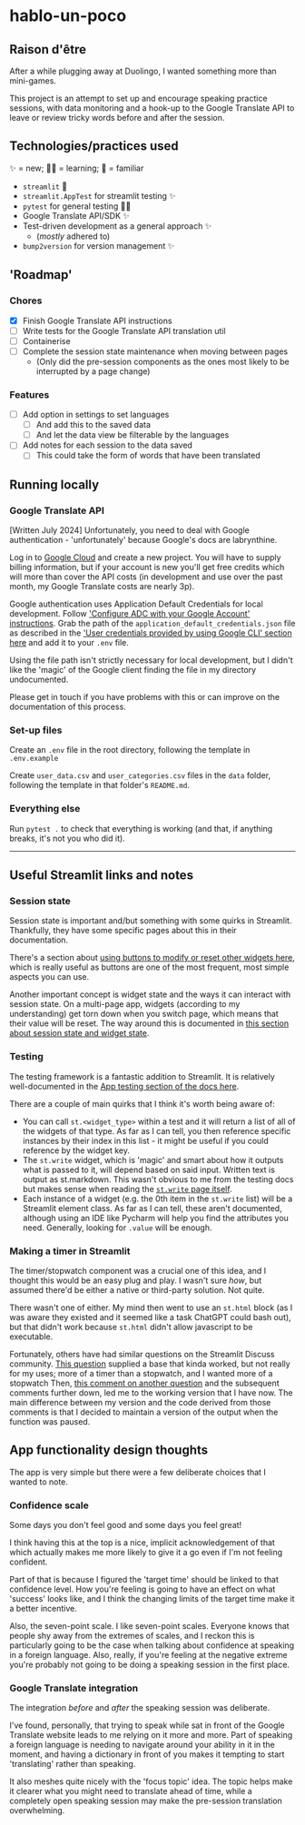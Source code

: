 # hablo-un-poco

## Raison d'être
After a while plugging away at Duolingo, I wanted something more than mini-games. 

This project is an attempt to set up and encourage speaking practice sessions, with data monitoring and a hook-up to the Google Translate API to leave or review tricky words before and after the session.

## Technologies/practices used
✨ = new; 👨‍‍🏫 = learning; 🤝 = familiar
- `streamlit` 🤝
- `streamlit.AppTest` for streamlit testing ✨
- `pytest` for general testing 👨‍‍🏫
- Google Translate API/SDK ✨
- Test-driven development as a general approach ✨
  - (_mostly_ adhered to)
- `bump2version` for version management ✨

## 'Roadmap'
### Chores
- [X] Finish Google Translate API instructions
- [ ] Write tests for the Google Translate API translation util
- [ ] Containerise
- [ ] Complete the session state maintenance when moving between pages 
  - (Only did the pre-session components as the ones most likely to be interrupted by a page change)

### Features
- [ ] Add option in settings to set languages
  - [ ] And add this to the saved data
  - [ ] And let the data view be filterable by the languages
- [ ] Add notes for each session to the data saved
  - [ ] This could take the form of words that have been translated

## Running locally

### Google Translate API
[Written July 2024]
Unfortunately, you need to deal with Google authentication - 'unfortunately' because Google's docs are labrynthine. 

Log in to [Google Cloud](https://cloud.google.com/?hl=en) and create a new project. You will have to supply billing information, but if your account is new you'll get free credits which will more than cover the API costs (in development and use over the past month, my Google Translate costs are nearly 3p).

Google authentication uses Application Default Credentials for local development. Follow ['Configure ADC with your Google Account' instructions](https://cloud.google.com/docs/authentication/provide-credentials-adc#google-idp). Grab the path of the `application_default_credentials.json` file as described in the ['User credentials provided by using Google CLI' section here](https://cloud.google.com/docs/authentication/application-default-credentials#personal) and add it to your `.env` file.

Using the file path isn't strictly necessary for local development, but I didn't like the 'magic' of the Google client finding the file in my directory undocumented. 

Please get in touch if you have problems with this or can improve on the documentation of this process.

### Set-up files
Create an `.env` file in the root directory, following the template in `.env.example`

Create `user_data.csv` and `user_categories.csv` files in the `data` folder, following the template in that folder's 
`README.md`.

### Everything else
Run `pytest .` to check that everything is working (and that, if anything breaks, it's not you who did it).

---

## Useful Streamlit links and notes
### Session state
Session state is important and/but something with some quirks in Streamlit. Thankfully, they have some specific 
pages about this in their documentation.

There's a section about [using buttons to modify or reset other widgets here](https://docs.streamlit.io/develop/concepts/design/buttons#buttons-to-modify-or-reset-other-widgets), which is really useful as buttons are one of the most frequent, most simple aspects you can use.

Another important concept is widget state and the ways it can interact with session state. On a multi-page app, widgets (according to my understanding) get torn down when you switch page, which means that their value will be reset. The way around this is documented in [this section about session state and widget state](https://docs.streamlit.io/develop/concepts/architecture/session-state#session-state-and-widget-state-association).


### Testing
The testing framework is a fantastic addition to Streamlit. It is relatively well-documented in the [App testing section of the docs here](https://docs.streamlit.io/develop/api-reference/app-testing). 

There are a couple of main quirks that I think it's worth being aware of:
- You can call `st.<widget_type>` within a test and it will return a list of all of the widgets of that type. As far 
  as I can tell, you then reference specific instances by their index in this list - it might be useful if you could 
  reference by the widget key.
- The `st.write` widget, which is 'magic' and smart about how it outputs what is passed to it, will depend based on 
  said input. Written text is output as st.markdown. This wasn't obvious to me from the testing docs but makes sense 
  when reading the [`st.write` page itself](https://docs.streamlit.io/develop/api-reference/write-magic/st.write). 
- Each instance of a widget (e.g. the 0th item in the `st.write` list) will be a Streamlit element class. As far as 
  I can tell, these aren't documented, although using an IDE like Pycharm will help you find the attributes you need.
  Generally, looking for `.value` will be enough.

### Making a timer in Streamlit
The timer/stopwatch component was a crucial one of this idea, and I thought this would be an easy plug and play. I wasn't sure _how_, but assumed there'd be either a native or third-party solution. Not quite. 

There wasn't one of either. My mind then went to use an `st.html` block (as I was aware they existed and it seemed like a task ChatGPT could bash out), but that didn't work because `st.html` didn't allow javascript to be executable.

Fortunately, others have had similar questions on the Streamlit Discuss community. [This question](https://discuss.streamlit.io/t/how-to-make-a-timer/22675/2) supplied a base that kinda worked, but not really for my uses; more of a timer than a stopwatch, and I wanted more of a stopwatch
Then, [this comment on another question](https://discuss.streamlit.io/t/issue-with-asyncio-run-in-streamlit/7745/7) and the subsequent comments further down, led me to the working version that I have now. The main difference between my version and the code derived from those comments is that I decided to maintain a version of the output when the function was paused.

## App functionality design thoughts
The app is very simple but there were a few deliberate choices that I wanted to note.

### Confidence scale
Some days you don't feel good and some days you feel great! 

I think having this at the top is a nice, implicit acknowledgement of that which actually makes me more likely to give it a go even if I'm not feeling confident.

Part of that is because I figured the 'target time' should be linked to that confidence level. How you're feeling is going to have an effect on what 'success' looks like, and I think the changing limits of the target time make it a better incentive.

Also, the seven-point scale. I like seven-point scales. Everyone knows that people shy away from the extremes of scales, and I reckon this is particularly going to be the case when talking about confidence at speaking in a foreign language. Also, really, if you're feeling at the negative extreme you're probably not going to be doing a speaking session in the first place.

### Google Translate integration
The integration _before_ and _after_ the speaking session was deliberate. 

I've found, personally, that trying to speak while sat in front of the Google Translate website leads to me relying on it more and more. Part of speaking a foreign language is needing to navigate around your ability in it in the moment, and having a dictionary in front of you makes it tempting to start 'translating' rather than speaking.

It also meshes quite nicely with the 'focus topic' idea. The topic helps make it clearer what you might need to translate ahead of time, while a completely open speaking session may make the pre-session translation overwhelming.
